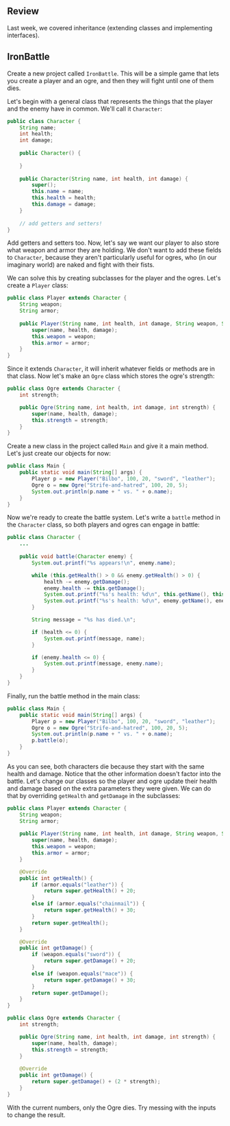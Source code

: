 ## Review

Last week, we covered inheritance (extending classes and implementing interfaces).

## IronBattle

Create a new project called `IronBattle`. This will be a simple game that lets you create a player and an ogre, and then they will fight until one of them dies.

Let's begin with a general class that represents the things that the player and the enemy have in common. We'll call it `Character`:

```java
public class Character {
    String name;
    int health;
    int damage;
    
    public Character() {
    	
    }
    
    public Character(String name, int health, int damage) {
        super();
        this.name = name;
        this.health = health;
        this.damage = damage;
    }
    
    // add getters and setters!
}
```

Add getters and setters too. Now, let's say we want our player to also store what weapon and armor they are holding. We don't want to add these fields to `Character`, because they aren't particularly useful for ogres, who (in our imaginary world) are naked and fight with their fists.

We can solve this by creating subclasses for the player and the ogres. Let's create a `Player` class:

```java
public class Player extends Character {
    String weapon;
    String armor;
    
	public Player(String name, int health, int damage, String weapon, String armor) {
		super(name, health, damage);
		this.weapon = weapon;
		this.armor = armor;
	}
}
```

Since it extends `Character`, it will inherit whatever fields or methods are in that class. Now let's make an `Ogre` class which stores the ogre's strength:

```java
public class Ogre extends Character {
	int strength;

	public Ogre(String name, int health, int damage, int strength) {
		super(name, health, damage);
		this.strength = strength;
	}
}
```

Create a new class in the project called `Main` and give it a main method. Let's just create our objects for now:

```java
public class Main {
	public static void main(String[] args) {
		Player p = new Player("Bilbo", 100, 20, "sword", "leather");
		Ogre o = new Ogre("Strife-and-hatred", 100, 20, 5);
		System.out.println(p.name + " vs. " + o.name);
	}
}
```

Now we're ready to create the battle system. Let's write a `battle` method in the `Character` class, so both players and ogres can engage in battle:

```java
public class Character {
    ...
	
    public void battle(Character enemy) {
        System.out.printf("%s appears!\n", enemy.name);

        while (this.getHealth() > 0 && enemy.getHealth() > 0) {
            health -= enemy.getDamage();
            enemy.health -= this.getDamage();
            System.out.printf("%s's health: %d\n", this.getName(), this.getHealth());
            System.out.printf("%s's health: %d\n", enemy.getName(), enemy.getHealth());
        }

        String message = "%s has died.\n";

        if (health <= 0) {
            System.out.printf(message, name);
        }

        if (enemy.health <= 0) {
            System.out.printf(message, enemy.name);
        }
    }
}
```

Finally, run the battle method in the main class:

```java
public class Main {
	public static void main(String[] args) {
		Player p = new Player("Bilbo", 100, 20, "sword", "leather");
		Ogre o = new Ogre("Strife-and-hatred", 100, 20, 5);
		System.out.println(p.name + " vs. " + o.name);
		p.battle(o);
	}
}
```

As you can see, both characters die because they start with the same health and damage. Notice that the other information doesn't factor into the battle. Let's change our classes so the player and ogre update their health and damage based on the extra parameters they were given. We can do that by overriding `getHealth` and `getDamage` in the subclasses:

```java
public class Player extends Character {
    String weapon;
    String armor;
    
	public Player(String name, int health, int damage, String weapon, String armor) {
		super(name, health, damage);
		this.weapon = weapon;
		this.armor = armor;
	}

	@Override
	public int getHealth() {
		if (armor.equals("leather")) {
			return super.getHealth() + 20;
		}
		else if (armor.equals("chainmail")) {
			return super.getHealth() + 30;
		}
		return super.getHealth();
	}

	@Override
	public int getDamage() {
		if (weapon.equals("sword")) {
			return super.getDamage() + 20;
		}
		else if (weapon.equals("mace")) {
			return super.getDamage() + 30;
		}
		return super.getDamage();
	}
}
```

```java
public class Ogre extends Character {
	int strength;

	public Ogre(String name, int health, int damage, int strength) {
		super(name, health, damage);
		this.strength = strength;
	}
	
	@Override
	public int getDamage() {
		return super.getDamage() + (2 * strength);
	}
}
```

With the current numbers, only the Ogre dies. Try messing with the inputs to change the result.
